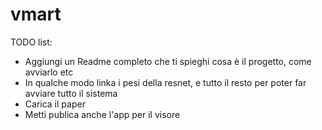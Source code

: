 # vmart

TODO list:
* Aggiungi un Readme completo che ti spieghi cosa è il progetto, come avviarlo etc
* In qualche modo linka i pesi della resnet, e tutto il resto per poter far avviare tutto il sistema
* Carica il paper
* Metti publica anche l'app per il visore
